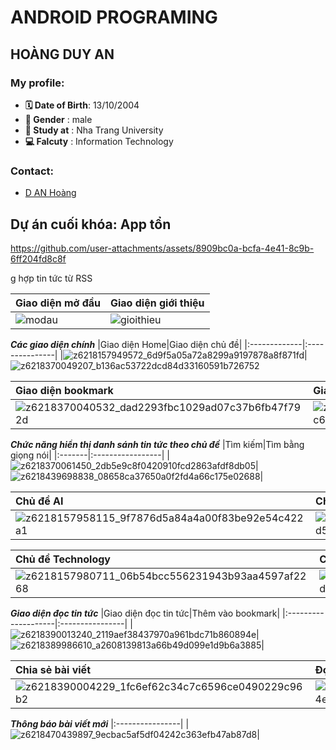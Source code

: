 # ANDROID PROGRAMING
## HOÀNG DUY AN
### My profile:
* **🗓 Date of Birth**: 13/10/2004
* **🧑 Gender**       : male
* **🏤 Study at**     : Nha Trang University
* **💻 Falcuty**      : Information Technology
### Contact:
* [D AN Hoàng](https://www.facebook.com/hoangduyan2004)
## Dự án cuối khóa: App tổn

https://github.com/user-attachments/assets/8909bc0a-bcfa-4e41-8c9b-6ff204fd8c8f

g hợp tin tức từ RSS

|Giao diện mở đầu|Giao diện giới thiệu|
|:---------------|:-------------------|
|![modau](https://github.com/user-attachments/assets/62f85864-1e4a-418b-b375-1b7bbb71ed31)|![gioithieu](https://github.com/user-attachments/assets/6cdd8580-4a6d-4ece-8393-3d41fa1c804f)|

**_Các giao diện chính_**
|Giao diện Home|Giao diện chủ đề|
|:-------------|:---------------|
|![z6218157949572_6d9f5a05a72a8299a9197878a8f871fd](https://github.com/user-attachments/assets/94b6382e-fc39-4197-ba4b-351c8a26197b)|![z6218370049207_b136ac53722dcd84d33160591b726752](https://github.com/user-attachments/assets/916ccdc0-6571-441a-8eb0-383a7fbee8a8)

|Giao diện bookmark|Giao diện profile|
|:-----------------|:----------------|
|![z6218370040532_dad2293fbc1029ad07c37b6fb47f792d](https://github.com/user-attachments/assets/8bd58adf-e757-4d94-987d-89efe1715938)|![z6218370055844_a2d6d843523e869eaf94d9617ace70c6](https://github.com/user-attachments/assets/1c984e6c-54ed-4ece-9a5c-f69b8c5cdc33)|


**_Chức năng hiển thị danh sánh tin tức theo chủ đề_**
|Tìm kiếm|Tìm bằng giọng nói|
|:-------|:-----------------|
|![z6218370061450_2db5e9c8f0420910fcd2863afdf8db05](https://github.com/user-attachments/assets/4e84aaee-cb28-41c2-9f59-1f01264bcfc5)|![z6218439698838_08658ca37650a0f2fd4a66c175e02688](https://github.com/user-attachments/assets/f00ff0a4-bddd-4f15-a2bb-e46376818732)|

Chủ đề AI|Chủ đề Software|
|:-------|:--------------|
|![z6218157958115_9f7876d5a84a4a00f83be92e54c422a1](https://github.com/user-attachments/assets/f2dc2295-b0ec-4442-90d8-e0c0d0a7f520)|![z6218157959344_3c36464a1b9320c9ea4382057250f9d5](https://github.com/user-attachments/assets/7d6ac8f1-6495-44d0-9a96-d2c9c0cf4180)|


|Chủ đề Technology|Chủ đề Security|
|:----------------|:--------------|
|![z6218157980711_06b54bcc556231943b93aa4597af2268](https://github.com/user-attachments/assets/8546a7fb-ba38-449c-8fe6-84a05ebb5a82)|![z6218157982700_a616f4d66c2163bd3226756af84d6dde](https://github.com/user-attachments/assets/8ed87986-8f1b-4146-a4c3-5cd30781d286)|

**_Giao diện đọc tin tức_**
|Giao diện đọc tin tức|Thêm vào bookmark|
|:--------------------|:----------------|
|![z6218390013240_2119aef38437970a961bdc71b860894e](https://github.com/user-attachments/assets/552df375-6871-4825-951b-ee1a1dc1519c)|![z6218389986610_a2608139813a66b49d099e1d9b6a3885](https://github.com/user-attachments/assets/b15ef5f4-9af0-4b0b-a52c-89c11c9e7725)|

|Chia sẻ bài viết|Đọc thành tiếng bài viết|
|:---------------|:-----------------------|
|![z6218390004229_1fc6ef62c34c7c6596ce0490229c96b2](https://github.com/user-attachments/assets/ee3ea2ce-874e-4108-a8cf-3a9f6aec0c49)|![z6218390013240_2119aef38437970a961bdc71b860894e](https://github.com/user-attachments/assets/e66aee80-4fec-49bf-bb8d-00f3f068de51)|

**_Thông báo bài viết mới_**
|:----------------|
|![z6218470439897_9ecbac5af5df04242c363efb47ab87d8](https://github.com/user-attachments/assets/d5cce968-c0c8-4dc3-ac01-94984ae62c88)|








